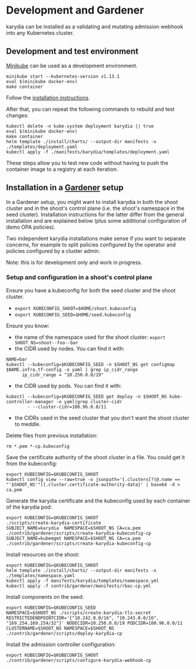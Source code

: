 # Development and Gardener

karydia can be installed as a validating and mutating admission webhook
into any Kubernetes cluster.

## Development and test environment

[Minikube](https://kubernetes.io/docs/setup/minikube/) can be used as
a development environment.

```
minikube start --kubernetes-version v1.13.1
eval $(minikube docker-env)
make container
```

Follow the [installation instructions](/install/README.md).

After that, you can repeat the following commands to rebuild and test changes:

```
kubectl delete -n kube-system deployment karydia || true
eval $(minikube docker-env)
make container
helm template ./install/charts/ --output-dir manifests -x ./templates/deployment.yaml 
kubectl apply -f ./manifests/karydia/templates/deployment.yaml
```

These steps allow you to test new code without having to push the container
image to a registry at each iteration.

## Installation in a [Gardener](https://github.com/gardener/gardener) setup

In a Gardener setup, you might want to install karydia in both the shoot
cluster and in the shoot's control plane (i.e. the shoot's namespace in
the seed cluster). Installation instructions for the latter differ from
the general installation and are explained below (plus some additional
configuration of demo OPA policies).

Two independent karydia installations make sense if you want to separate
concerns, for example to split policies configured by the operator
and policies configured by a cluster admin.

Note: this is for development only and work in progress.

### Setup and configuration in a shoot's control plane

Ensure you have a kubeconfig for both the seed cluster and the shoot cluster.
- `export KUBECONFIG_SHOOT=$HOME/shoot.kubeconfig`
- `export KUBECONFIG_SEED=$HOME/seed.kubeconfig`

Ensure you know:
- the name of the namespace used for the shoot cluster: `export SHOOT_NS=shoot--foo--bar`
- the CIDR used by nodes. You can find it with:

```
NAME=bar
kubectl --kubeconfig=$KUBECONFIG_SEED -n $SHOOT_NS get configmap $NAME.infra.tf-config -o yaml | grep ip_cidr_range
      ip_cidr_range = "10.250.0.0/19"
```

- the CIDR used by pods. You can find it with:

```
kubectl --kubeconfig=$KUBECONFIG_SEED get deploy -n $SHOOT_NS kube-controller-manager -o yaml|grep cluster-cidr
        - --cluster-cidr=100.96.0.0/11
```

- the CIDRs used in the seed cluster that you don't want the shoot cluster to meddle.

Delete files from previous installation:
```
rm *.pem *-cp.kubeconfig
```

Save the certificate authority of the shoot cluster in a file. You could get it from the kubeconfig:
```
export KUBECONFIG=$KUBECONFIG_SHOOT
kubectl config view --raw=true -o jsonpath='{.clusters[?(@.name == "'$SHOOT_NS'")].cluster.certificate-authority-data}' | base64 -d > ca.pem
```

Generate the karydia certificate and the kubeconfig used by each container of the karydia pod:
```
export KUBECONFIG=$KUBECONFIG_SHOOT
./scripts/create-karydia-certificate
SUBJECT_NAME=karydia  NAMESPACE=$SHOOT_NS CA=ca.pem ./contrib/gardener/scripts/create-karydia-kubeconfig-cp
SUBJECT_NAME=kubemgmt NAMESPACE=$SHOOT_NS CA=ca.pem ./contrib/gardener/scripts/create-karydia-kubeconfig-cp
```

Install resources on the shoot:
```
export KUBECONFIG=$KUBECONFIG_SHOOT
helm template ./install/charts/ --output-dir manifests -x ./templates/namespace.yaml 
kubectl apply -f manifests/karydia/templates/namespace.yml
kubectl apply -f contrib/gardener/manifests/rbac-cp.yml
```

Install components on the seed:
```
export KUBECONFIG=$KUBECONFIG_SEED
NAMESPACE=$SHOOT_NS ./scripts/create-karydia-tls-secret
RESTRICTEDENDPOINTCIDR='{"10.242.0.0/16", "10.243.0.0/16", "169.254.169.254/32"}' NODECIDR=10.250.0.0/19 PODCIDR=100.96.0.0/11 CLUSTERNAME=$SHOOT_NS NAMESPACE=$SHOOT_NS ./contrib/gardener/scripts/deploy-karydia-cp
```

Install the admission controller configuration:
```
export KUBECONFIG=$KUBECONFIG_SHOOT
./contrib/gardener/scripts/configure-karydia-webhook-cp
```
